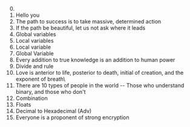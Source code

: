 0. <o>
1. Hello you
2. The path to success is to take massive, determined action
3. If the path be beautiful, let us not ask where it leads
4. Global variables
5. Local variables
6. Local variable
7. Global Variable
8. Every addition to true knowledge is an addition to human power
9. Divide and rule
10. Love is anterior to life, posterior to death, initial of creation, and the exponent of breath\
11. There are 10 types of people in the world -- Those who understand binary, and those who don't
12. Combination
13. Floats
14. Decimal to Hexadecimal (Adv)
15. Everyone is a proponent of strong encryption
